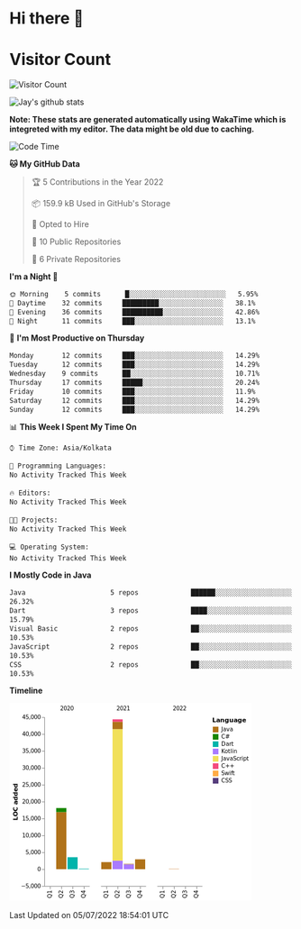 # Hi there 👋 

# Visitor Count
![Visitor Count](https://profile-counter.glitch.me/jay-buddhdev/count.svg)

![Jay's github stats](https://github-readme-stats.vercel.app/api?username=jay-buddhdev&show_icons=true&theme=chartreuse-dark)

**Note: These stats are generated automatically using WakaTime which is integreted with my editor. The data might be old due to caching.**

<!--START_SECTION:waka-->
![Code Time](http://img.shields.io/badge/Code%20Time-123%20hrs-blue)

**🐱 My GitHub Data** 

> 🏆 5 Contributions in the Year 2022
 > 
> 📦 159.9 kB Used in GitHub's Storage 
 > 
> 💼 Opted to Hire
 > 
> 📜 10 Public Repositories 
 > 
> 🔑 6 Private Repositories  
 > 
**I'm a Night 🦉** 

```text
🌞 Morning    5 commits      █░░░░░░░░░░░░░░░░░░░░░░░░   5.95% 
🌆 Daytime    32 commits     █████████░░░░░░░░░░░░░░░░   38.1% 
🌃 Evening    36 commits     ██████████░░░░░░░░░░░░░░░   42.86% 
🌙 Night      11 commits     ███░░░░░░░░░░░░░░░░░░░░░░   13.1%

```
📅 **I'm Most Productive on Thursday** 

```text
Monday       12 commits     ███░░░░░░░░░░░░░░░░░░░░░░   14.29% 
Tuesday      12 commits     ███░░░░░░░░░░░░░░░░░░░░░░   14.29% 
Wednesday    9 commits      ██░░░░░░░░░░░░░░░░░░░░░░░   10.71% 
Thursday     17 commits     █████░░░░░░░░░░░░░░░░░░░░   20.24% 
Friday       10 commits     ███░░░░░░░░░░░░░░░░░░░░░░   11.9% 
Saturday     12 commits     ███░░░░░░░░░░░░░░░░░░░░░░   14.29% 
Sunday       12 commits     ███░░░░░░░░░░░░░░░░░░░░░░   14.29%

```


📊 **This Week I Spent My Time On** 

```text
⌚︎ Time Zone: Asia/Kolkata

💬 Programming Languages: 
No Activity Tracked This Week

🔥 Editors: 
No Activity Tracked This Week

🐱‍💻 Projects: 
No Activity Tracked This Week

💻 Operating System: 
No Activity Tracked This Week

```

**I Mostly Code in Java** 

```text
Java                     5 repos             ██████░░░░░░░░░░░░░░░░░░░   26.32% 
Dart                     3 repos             ████░░░░░░░░░░░░░░░░░░░░░   15.79% 
Visual Basic             2 repos             ██░░░░░░░░░░░░░░░░░░░░░░░   10.53% 
JavaScript               2 repos             ██░░░░░░░░░░░░░░░░░░░░░░░   10.53% 
CSS                      2 repos             ██░░░░░░░░░░░░░░░░░░░░░░░   10.53%

```


**Timeline**

![Chart not found](https://raw.githubusercontent.com/jay-buddhdev/jay-buddhdev/master/charts/bar_graph.png) 


 Last Updated on 05/07/2022 18:54:01 UTC
<!--END_SECTION:waka-->


